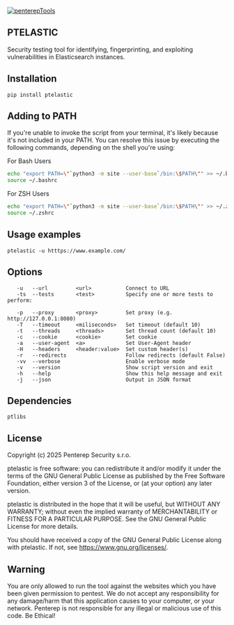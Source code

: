 [![penterepTools](https://www.penterep.com/external/penterepToolsLogo.png)](https://www.penterep.com/)


## PTELASTIC

Security testing tool for identifying, fingerprinting, and exploiting vulnerabilities in Elasticsearch instances.

## Installation

```
pip install ptelastic
```

## Adding to PATH
If you're unable to invoke the script from your terminal, it's likely because it's not included in your PATH. You can resolve this issue by executing the following commands, depending on the shell you're using:

For Bash Users
```bash
echo "export PATH=\"`python3 -m site --user-base`/bin:\$PATH\"" >> ~/.bashrc
source ~/.bashrc
```

For ZSH Users
```bash
echo "export PATH=\"`python3 -m site --user-base`/bin:\$PATH\"" >> ~/.zshrc
source ~/.zshrc
```

## Usage examples
```
ptelastic -u htttps://www.example.com/
```

## Options
```
   -u   --url         <url>           Connect to URL
   -ts  --tests       <test>          Specify one or more tests to perform:

   -p   --proxy       <proxy>         Set proxy (e.g. http://127.0.0.1:8080)
   -T   --timeout     <miliseconds>   Set timeout (default 10)
   -t   --threads     <threads>       Set thread count (default 10)
   -c   --cookie      <cookie>        Set cookie
   -a   --user-agent  <a>             Set User-Agent header
   -H   --headers     <header:value>  Set custom header(s)
   -r   --redirects                   Follow redirects (default False)
   -vv  --verbose                     Enable verbose mode
   -v   --version                     Show script version and exit
   -h   --help                        Show this help message and exit
   -j   --json                        Output in JSON format

```

## Dependencies
```
ptlibs
```

## License

Copyright (c) 2025 Penterep Security s.r.o.

ptelastic is free software: you can redistribute it and/or modify it under the terms of the GNU General Public License as published by the Free Software Foundation, either version 3 of the License, or (at your option) any later version.

ptelastic is distributed in the hope that it will be useful, but WITHOUT ANY WARRANTY; without even the implied warranty of MERCHANTABILITY or FITNESS FOR A PARTICULAR PURPOSE. See the GNU General Public License for more details.

You should have received a copy of the GNU General Public License along with ptelastic. If not, see https://www.gnu.org/licenses/.

## Warning

You are only allowed to run the tool against the websites which
you have been given permission to pentest. We do not accept any
responsibility for any damage/harm that this application causes to your
computer, or your network. Penterep is not responsible for any illegal
or malicious use of this code. Be Ethical!